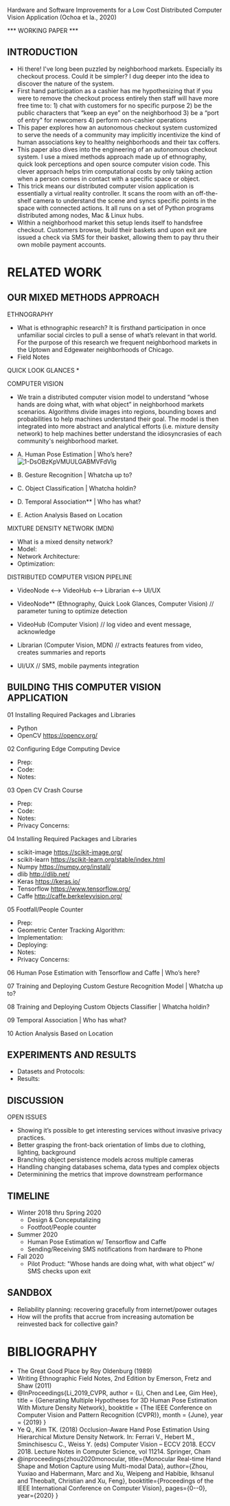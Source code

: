 Hardware and Software Improvements for a Low Cost Distributed Computer Vision Application (Ochoa et la., 2020)

*** WORKING PAPER ***

## INTRODUCTION 
* Hi there! I've long been puzzled by neighborhood markets. Especially its checkout process. Could it be simpler?  I dug deeper into the idea to discover the nature of the system. 
* First hand participation as a cashier has me hypothesizing that if you were to remove the checkout process entirely then staff will have more free time to:  1) chat with customers for no specific purpose  2) be the public characters that “keep an eye” on the neighborhood  3) be a “port of entry" for newcomers  4) perform non-cashier operations
* This paper explores how an autonomous checkout system customized to serve the needs of a community may implicitly incentivize the kind of human associations key to healthy neighborhoods and their tax coffers.  
* This paper also dives into the engineering of an autonomous checkout system. I use a mixed methods approach made up of ethnography, quick look perceptions and open source computer vision code.  This clever approach helps trim computational costs by only taking action when a person comes in contact with a specific space or object.  
* This trick means our distributed computer vision application is essentially a virtual reality controller.  It scans the room with an off-the-shelf camera to understand the scene and syncs specific points in the space with connected actions.  It all runs on a set of Python programs distributed among nodes, Mac & Linux hubs.
* Within a neighborhood market this setup lends itself to handsfree checkout. Customers browse, build their baskets and upon exit are issued a check via SMS for their basket, allowing them to pay thru their own mobile payment accounts. 

# RELATED WORK

## OUR MIXED METHODS APPROACH 
ETHNOGRAPHY
* What is ethnographic research? It is firsthand participation in once unfamiliar social circles to pull a sense of what’s relevant in that world. For the purpose of this research we frequent neighborhood markets in the Uptown and Edgewater neighborhoods of Chicago.
* Field Notes

QUICK LOOK GLANCES
* 

COMPUTER VISION 
* We train a distributed computer vision model to understand “whose hands are doing what, with what object” in neighborhood markets scenarios.  Algorithms divide images into regions, bounding boxes and probabilities to help machines understand their goal.  The model is then integrated into more abstract and analytical efforts (i.e. mixture density network) to help machines better understand the idiosyncrasies of each community's neighborhood market. 

* A. Human Pose Estimation | Who’s here? ![1-DsOBzKpVMUULGABMVFdVIg](https://user-images.githubusercontent.com/40745550/82762582-6febd280-9dc7-11ea-90ea-0671e1bf3744.jpeg)
* B. Gesture Recognition | Whatcha up to?
* C. Object Classification | Whatcha holdin?
* D. Temporal Association** | Who has what?
* E. Action Analysis Based on Location

MIXTURE DENSITY NETWORK (MDN)
* What is a mixed density network?
* Model:
* Network Architecture:
* Optimization:

DISTRIBUTED COMPUTER VISION PIPELINE 
* VideoNode <—> VideoHub <—> Librarian <—> UI/UX

* VideoNode** (Ethnography, Quick Look Glances, Computer Vision) //  parameter tuning to optimize detection 
* VideoHub (Computer Vision) //  log video and event message, acknowledge  
* Librarian (Computer Vision, MDN) // extracts features from video, creates summaries and reports 
* UI/UX //  SMS, mobile payments integration 

## BUILDING THIS COMPUTER VISION APPLICATION
01 Installing Required Packages and Libraries 
* Python
* OpenCV https://opencv.org/
 
02 Configuring Edge Computing Device
* Prep:
* Code:
* Notes:

03 Open CV Crash Course
* Prep:
* Code:
* Notes:
* Privacy Concerns:

04 Installing Required Packages and Libraries
* scikit-image https://scikit-image.org/
* scikit-learn https://scikit-learn.org/stable/index.html
* Numpy https://numpy.org/install/ 
* dlib http://dlib.net/
* Keras https://keras.io/
* Tensorflow https://www.tensorflow.org/
* Caffe http://caffe.berkeleyvision.org/

05 Footfall/People Counter
* Prep:
* Geometric Center Tracking Algorithm:
* Implementation:
* Deploying:
* Notes:
* Privacy Concerns:

06 Human Pose Estimation with Tensorflow and Caffe | Who’s here?

07 Training and Deploying Custom Gesture Recognition Model | Whatcha up to?

08 Training and Deploying Custom Objects Classifier | Whatcha holdin?

09 Temporal Association | Who has what?

10 Action Analysis Based on Location 

## EXPERIMENTS AND RESULTS
* Datasets and Protocols:
* Results: 

## DISCUSSION
OPEN ISSUES
* Showing it’s possible to get interesting services without invasive privacy practices.  
* Better grasping the front-back orientation of limbs due to clothing, lighting, background
* Branching object persistence models across multiple cameras
* Handling changing databases schema, data types and complex objects
* Determinining the metrics that improve downstream performance

## TIMELINE
* Winter 2018 thru Spring 2020 
   * Design & Conceputalizing
   * Footfoot/People counter 
* Summer 2020 
   * Human Pose Estimation w/ Tensorflow and Caffe
   * Sending/Receiving SMS notifications from hardware to Phone
* Fall 2020 
   * Pilot Product:  "Whose hands are doing what, with what object” w/ SMS checks upon exit

## SANDBOX
* Reliability planning:  recovering gracefully from internet/power outages 
* How will the profits that accrue from increasing automation be reinvested back for collective gain?

# BIBLIOGRAPHY
* The Great Good Place by Roy Oldenburg (1989)
* Writing Ethnographic Field Notes, 2nd Edition by Emerson, Fretz and Shaw (2011)
* @InProceedings{Li_2019_CVPR, author = {Li, Chen and Lee, Gim Hee}, title = {Generating Multiple Hypotheses for 3D Human Pose Estimation With Mixture Density Network}, booktitle = {The IEEE Conference on Computer Vision and Pattern Recognition (CVPR)}, month = {June}, year = {2019} } 
* Ye Q., Kim TK. (2018) Occlusion-Aware Hand Pose Estimation Using Hierarchical Mixture Density Network. In: Ferrari V., Hebert M., Sminchisescu C., Weiss Y. (eds) Computer Vision – ECCV 2018. ECCV 2018. Lecture Notes in Computer Science, vol 11214. Springer, Cham
* @inproceedings{zhou2020monocular, title={Monocular Real-time Hand Shape and Motion Capture using Multi-modal Data}, author={Zhou, Yuxiao and Habermann, Marc and Xu, Weipeng and Habibie, Ikhsanul and Theobalt, Christian and Xu, Feng}, booktitle={Proceedings of the IEEE International Conference on Computer Vision}, pages={0--0}, year={2020} } 

